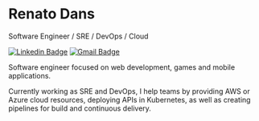 # Renato Dans

Software Engineer / SRE / DevOps / Cloud

[![Linkedin Badge](https://img.shields.io/badge/-Renato%20Dans-blue?style=flat-square&logo=Linkedin&logoColor=white&link=https://www.linkedin.com/in/renatodansdias/)](https://www.linkedin.com/in/renatodansdias/) 
[![Gmail Badge](https://img.shields.io/badge/-renato.dans@gmail.com-c14438?style=flat-square&logo=Gmail&logoColor=white&link=mailto:renato.dans@gmail.com)](mailto:renato.dans@gmail.com)

Software engineer focused on web development, games and mobile applications.

Currently working as SRE and DevOps, I help teams by providing AWS or Azure cloud resources, deploying APIs in Kubernetes, as well as creating pipelines for build and continuous delivery.